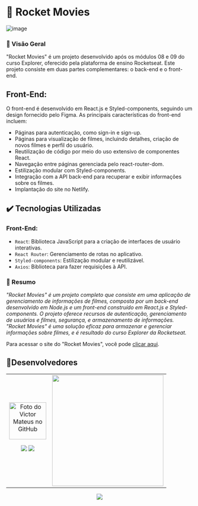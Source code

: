 # 🚀 Rocket Movies
![image](https://github.com/VictorrMatt/Rocket-Movies-Web/assets/98140122/d1722c5e-7973-4ad6-9a2f-74738dbb55d2)


### 🔨 Visão Geral

"Rocket Movies" é um projeto desenvolvido após os módulos 08 e 09 do curso Explorer, oferecido pela plataforma de ensino Rocketseat. Este projeto consiste em duas partes complementares: o back-end e o front-end.

## Front-End:

O front-end é desenvolvido em React.js e Styled-components, seguindo um design fornecido pelo Figma. As principais características do front-end incluem:

- Páginas para autenticação, como sign-in e sign-up.
- Páginas para visualização de filmes, incluindo detalhes, criação de novos filmes e perfil do usuário.
- Reutilização de código por meio do uso extensivo de componentes React.
- Navegação entre páginas gerenciada pelo react-router-dom.
- Estilização modular com Styled-components.
- Integração com a API back-end para recuperar e exibir informações sobre os filmes.
- Implantação do site no Netlify.

## ✔️ Tecnologias Utilizadas

### Front-End:

- ``React``: Biblioteca JavaScript para a criação de interfaces de usuário interativas.
- ``React Router``: Gerenciamento de rotas no aplicativo.
- ``Styled-components``: Estilização modular e reutilizável.
- ``Axios``: Biblioteca para fazer requisições à API.

### 📝 Resumo

*"Rocket Movies" é um projeto completo que consiste em uma aplicação de gerenciamento de informações de filmes, composta por um back-end desenvolvido em Node.js e um front-end construído em React.js e Styled-components. O projeto oferece recursos de autenticação, gerenciamento de usuários e filmes, segurança, e armazenamento de informações. "Rocket Movies" é uma solução eficaz para armazenar e gerenciar informações sobre filmes, e é resultado do curso Explorer da Rocketseat.*

Para acessar o site do "Rocket Movies", você pode [clicar aqui](https://rocketmoovies.netlify.app/).

## 🤝Desenvolvedores
<table align="center">
  
  <tr>
    <td align="center">
      <a href="https://github.com/victorrmatt">
        <img src="https://github.com/victorrmatt.png" width="100px;" alt="Foto do Victor Mateus no GitHub"/><br>
        <p align="center">
          <a href="https://www.linkedin.com/in/victor-mateus/" alt="LinkedIn">
          <img src="https://img.shields.io/badge/-Linkedin-0e76a8?style=flat-square&logo=Linkedin&logoColor=white&link=#"/></a>
          <a href="https://api.whatsapp.com/send?phone=5587988278980&text=Olá%20Tudo%20Bem?%0DVenho%20pelo%20GitHub." alt="WhatsApp">
          <img src="https://img.shields.io/badge/-WhatsApp-25d366?style=flat-square&labelColor=25d366&logo=whatsapp&logoColor=white&link=#"/></a>
        </p>
      </a>
    </td>
    <td>
      <img width="300" src="https://i2.wp.com/allhtaccess.info/wp-content/uploads/2018/03/programming.gif?fit=1281%2C716&ssl=1" />
    </td>
  </tr>
</table>

<p align="center">
  <img loading="lazy" src="http://img.shields.io/static/v1?label=STATUS&message=EM%20DESENVOLVIMENTO&color=GREEN&style=for-the-badge"/>
</p>

